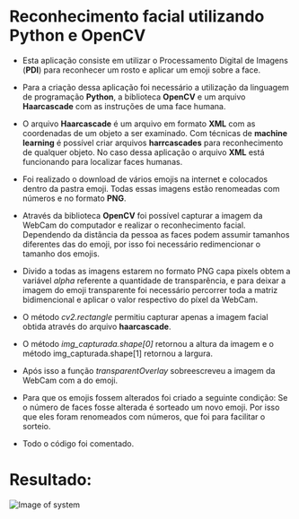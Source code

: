 # Reconhecimento facial utilizando Python e OpenCV

- Esta aplicação consiste em utilizar o Processamento Digital de Imagens (**PDI**) para reconhecer um rosto e aplicar um emoji sobre a face.

- Para a criação dessa aplicação foi necessário a utilização da linguagem de programação **Python**, a biblioteca **OpenCV** e um arquivo **Haarcascade** com as instruções de uma face humana.

- O arquivo **Haarcascade** é um arquivo em formato **XML** com as coordenadas de um objeto a ser examinado. Com técnicas de **machine learning** é possível criar arquivos **harrcascades** para reconhecimento de qualquer objeto. No caso dessa aplicação o arquivo **XML** está funcionando para localizar faces humanas.

- Foi realizado o download de vários emojis na internet e colocados dentro da pastra emoji. Todas essas imagens estão renomeadas com números e no formato **PNG**.

- Através da biblioteca **OpenCV** foi possível capturar a imagem da WebCam do computador e realizar o reconhecimento facial. Dependendo da distância da pessoa as faces podem assumir tamanhos diferentes das do emoji, por isso foi necessário redimencionar o tamanho dos emojis. 

- Divido a todas as imagens estarem no formato PNG capa pixels obtem a variável *alpha* referente a quantidade de transparência, e para deixar a imagem do emoji transparente foi necessário percorrer toda a matriz bidimencional e aplicar o valor respectivo do píxel da WebCam.

- O método *cv2.rectangle* permitiu capturar apenas a imagem facial obtida através do arquivo **haarcascade**.

- O método *img_capturada.shape[0]* retornou a altura da imagem e o método img_capturada.shape[1] retornou a largura.

- Após isso a função *transparentOverlay* sobreescreveu a imagem da WebCam com a do emoji.

- Para que os emojis fossem alterados foi criado a seguinte condição: Se o número de faces fosse alterada é sorteado um novo emoji. Por isso que eles foram renomeados com números, que foi para facilitar o sorteio. 

- Todo o código foi comentado.

# Resultado: 
 
![Image of system](https://raw.githubusercontent.com/Otavio15/reconhecimento_facial_emojis_py/new/PDI.png)

